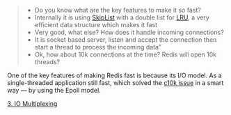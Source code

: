 
> - Do you know what are the key features to make it so fast?
> - Internally it is using [SkipList](../Algorithms/Data%20Structures/SkipList.md) with a double list for [LRU](LRU.md), a very efficient data structure which makes it fast
> - Very good, what else? How does it handle incoming connections?
> - It is socket based server, listen and accept the connection then start a thread to process the incoming data”
> - Ok, how about 10k connections at the time? Redis will open 10k threads?

One of the key features of making Redis fast is because its I/O model. As a single-threaded application still fast, which solved the [c10k issue](https://en.wikipedia.org/wiki/C10k_problem#:~:text=The%20C10k%20problem%20is%20the,concurrently%20handling%20ten%20thousand%20connections.) in a smart way — by using the Epoll model.

[3. IO Multiplexing](../Linux/3.%20IO%20Multiplexing.md)

